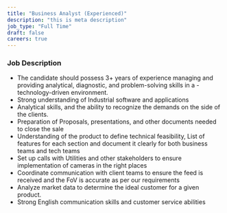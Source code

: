 ```yaml
---
title: "Business Analyst (Experienced)"
description: "this is meta description"
job_type: "Full Time"
draft: false
careers: true
---
```


### **Job Description**

- The candidate should possess 3+ years of experience managing and providing analytical, diagnostic, and problem-solving skills in a - technology-driven environment.
- Strong understanding of Industrial software and applications
- Analytical skills, and the ability to recognize the demands on the side of the clients.
- Preparation of Proposals, presentations, and other documents needed to close the sale
- Understanding of the product to define technical feasibility, List of features for each section and document it clearly for both business teams and tech teams
- Set up calls with Utilities and other stakeholders to ensure implementation of cameras in the right places
- Coordinate communication with client teams to ensure the feed is received and the FoV is accurate as per our requirements
- Analyze market data to determine the ideal customer for a given product.
- Strong English communication skills and customer service abilities

